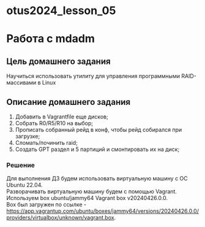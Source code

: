 # otus2024_lesson_05

# Работа с mdadm

## Цель домашнего задания
Научиться использовать утилиту для управления программными RAID-массивами в Linux

## Описание домашнего задания
1. Добавить в Vagrantfile еще дисков;
2. Собрать R0/R5/R10 на выбор;
3. Прописать собранный рейд в конф, чтобы рейд собирался при загрузке;
4. Сломать/починить raid;
5. Создать GPT раздел и 5 партиций и смонтировать их на диск;

### Решение

Для выполнения ДЗ будем использовать виртуальную машину с ОС Ubuntu 22.04. \
Разворачивать виртуальную машину будем с помощью Vagrant. Используем box ubuntu/jammy64 Vagrant box v20240426.0.0. \
Box был загружен по ссылке - https://app.vagrantup.com/ubuntu/boxes/jammy64/versions/20240426.0.0/providers/virtualbox/unknown/vagrant.box.